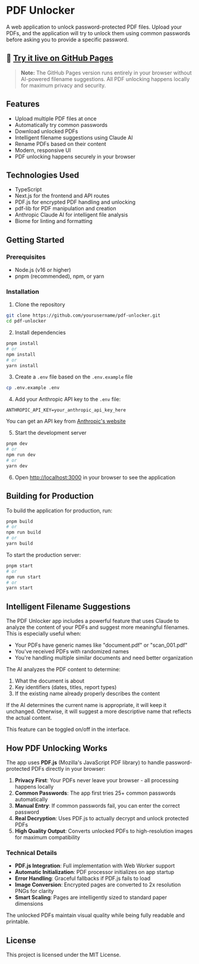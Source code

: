 # PDF Unlocker

A web application to unlock password-protected PDF files. Upload your PDFs, and the application will try to unlock them using common passwords before asking you to provide a specific password.

## 🚀 [Try it live on GitHub Pages](https://kstonekuan.github.io/pdf-unlocker/)

> **Note:** The GitHub Pages version runs entirely in your browser without AI-powered filename suggestions. All PDF unlocking happens locally for maximum privacy and security.

## Features

- Upload multiple PDF files at once
- Automatically try common passwords
- Download unlocked PDFs
- Intelligent filename suggestions using Claude AI
- Rename PDFs based on their content
- Modern, responsive UI
- PDF unlocking happens securely in your browser

## Technologies Used

- TypeScript
- Next.js for the frontend and API routes
- PDF.js for encrypted PDF handling and unlocking
- pdf-lib for PDF manipulation and creation
- Anthropic Claude AI for intelligent file analysis
- Biome for linting and formatting

## Getting Started

### Prerequisites

- Node.js (v16 or higher)
- pnpm (recommended), npm, or yarn

### Installation

1. Clone the repository
```bash
git clone https://github.com/yourusername/pdf-unlocker.git
cd pdf-unlocker
```

2. Install dependencies
```bash
pnpm install
# or
npm install
# or
yarn install
```

3. Create a `.env` file based on the `.env.example` file
```bash
cp .env.example .env
```

4. Add your Anthropic API key to the `.env` file:
```
ANTHROPIC_API_KEY=your_anthropic_api_key_here
```

You can get an API key from [Anthropic's website](https://www.anthropic.com/)

5. Start the development server
```bash
pnpm dev
# or
npm run dev
# or
yarn dev
```

6. Open [http://localhost:3000](http://localhost:3000) in your browser to see the application

## Building for Production

To build the application for production, run:

```bash
pnpm build
# or
npm run build
# or
yarn build
```

To start the production server:

```bash
pnpm start
# or
npm run start
# or
yarn start
```

## Intelligent Filename Suggestions

The PDF Unlocker app includes a powerful feature that uses Claude to analyze the content of your PDFs and suggest more meaningful filenames. This is especially useful when:

- Your PDFs have generic names like "document.pdf" or "scan_001.pdf"
- You've received PDFs with randomized names
- You're handling multiple similar documents and need better organization

The AI analyzes the PDF content to determine:
1. What the document is about
2. Key identifiers (dates, titles, report types)
3. If the existing name already properly describes the content

If the AI determines the current name is appropriate, it will keep it unchanged. Otherwise, it will suggest a more descriptive name that reflects the actual content.

This feature can be toggled on/off in the interface.

## How PDF Unlocking Works

The app uses **PDF.js** (Mozilla's JavaScript PDF library) to handle password-protected PDFs directly in your browser:

1. **Privacy First**: Your PDFs never leave your browser - all processing happens locally
2. **Common Passwords**: The app first tries 25+ common passwords automatically  
3. **Manual Entry**: If common passwords fail, you can enter the correct password
4. **Real Decryption**: Uses PDF.js to actually decrypt and unlock protected PDFs
5. **High Quality Output**: Converts unlocked PDFs to high-resolution images for maximum compatibility

### Technical Details

- **PDF.js Integration**: Full implementation with Web Worker support
- **Automatic Initialization**: PDF processor initializes on app startup
- **Error Handling**: Graceful fallbacks if PDF.js fails to load
- **Image Conversion**: Encrypted pages are converted to 2x resolution PNGs for clarity
- **Smart Scaling**: Pages are intelligently sized to standard paper dimensions

The unlocked PDFs maintain visual quality while being fully readable and printable.

## License

This project is licensed under the MIT License.